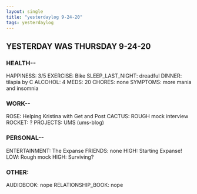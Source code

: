 ```yaml
---
layout: single
title: "yesterdaylog 9-24-20"
tags: yesterdaylog
---
```


## YESTERDAY WAS THURSDAY 9-24-20

### HEALTH--

HAPPINESS: 3/5
EXERCISE: Bike
SLEEP_LAST_NIGHT: dreadful
DINNER: tilapia by C
ALCOHOL: 4
MEDS: 20
CHORES: none
SYMPTOMS: more mania and insomnia

### WORK--

ROSE: Helping Kristina with Get and Post
CACTUS: ROUGH mock interview
ROCKET: ?
PROJECTS: UMS (ums-blog)

### PERSONAL--

ENTERTAINMENT: The Expanse
FRIENDS: none
HIGH: Starting Expanse!
LOW: Rough mock
HIGH: Surviving?

### OTHER:

AUDIOBOOK: nope
RELATIONSHIP_BOOK: nope
